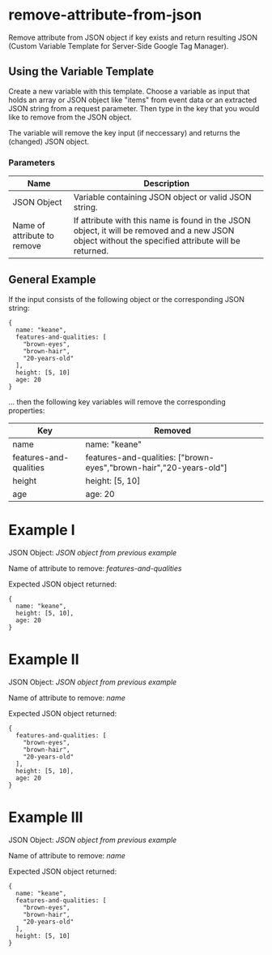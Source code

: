 # remove-attribute-from-json
Remove attribute from JSON object if key exists and return resulting JSON (Custom Variable Template for Server-Side Google Tag Manager).

## Using the Variable Template
Create a new variable with this template. Choose a variable as input that holds an array or JSON object like "items" from event data or an extracted JSON string from a request parameter. Then type in the key that you would like to remove from the JSON object. 

The variable will remove the key input (if neccessary) and returns the (changed) JSON object. 

### Parameters
Name | Description
------------ | -------------
JSON Object | Variable containing JSON object or valid JSON string.
Name of attribute to remove | If attribute with this name is found in the JSON object, it will be removed and a new JSON object without the specified attribute will be returned. 

## General Example
If the input consists of the following object or the corresponding JSON string:

```
{
  name: "keane",
  features-and-qualities: [
    "brown-eyes",
    "brown-hair",
    "20-years-old"
  ],
  height: [5, 10]
  age: 20
}
```
... then the following key variables will remove the corresponding properties:

Key | Removed 
------------ | -------------
name | name: "keane"
features-and-qualities | features-and-qualities: ["brown-eyes","brown-hair","20-years-old"]
height | height: [5, 10]
age | age: 20

# Example I
JSON Object: *JSON object from previous example*

Name of attribute to remove: *features-and-qualities*

Expected JSON object returned:
```
{
  name: "keane",
  height: [5, 10],
  age: 20
}
```

# Example II
JSON Object: *JSON object from previous example*

Name of attribute to remove: *name*

Expected JSON object returned:
```
{
  features-and-qualities: [
    "brown-eyes",
    "brown-hair",
    "20-years-old"
  ],
  height: [5, 10],
  age: 20
}
```

# Example III
JSON Object: *JSON object from previous example*

Name of attribute to remove: *name*

Expected JSON object returned:
```
{
  name: "keane",
  features-and-qualities: [
    "brown-eyes",
    "brown-hair",
    "20-years-old"
  ],
  height: [5, 10]
}
```

